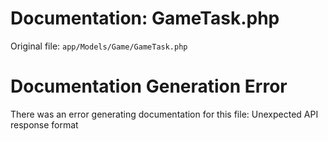 # Documentation: GameTask.php

Original file: `app/Models/Game/GameTask.php`

# Documentation Generation Error

There was an error generating documentation for this file: Unexpected API response format